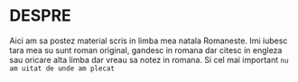 # DESPRE

Aici am sa postez material scris in limba mea natala Romaneste. Imi iubesc tara mea su sunt roman original,
gandesc in romana dar citesc in engleza sau oricare alta limba dar vreau sa notez in romana.
Si cel mai important `nu am uitat de unde am plecat`
